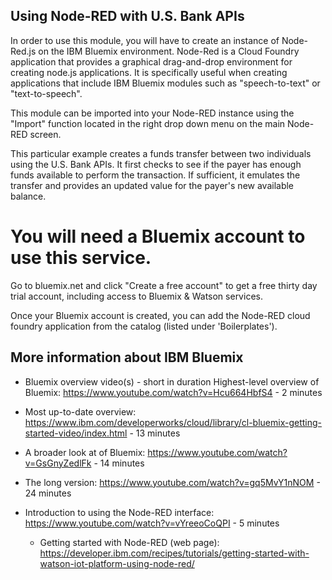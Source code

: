 ## Using Node-RED with U.S. Bank APIs

In order to use this module, you will have to create an instance of Node-Red.js on the IBM Bluemix environment. Node-Red is a Cloud Foundry application that provides a graphical drag-and-drop environment for creating node.js applications. It is specifically useful when creating applications that include IBM Bluemix modules such as "speech-to-text" or "text-to-speech".

This module can be imported into your Node-RED instance using the "Import" function located in the right drop down menu on the main Node-RED screen.

This particular example creates a funds transfer between two individuals using the U.S. Bank APIs. It first checks to see if the payer has enough funds available to perform the transaction. If sufficient, it emulates the transfer and provides an updated value for the payer's new available balance.

# You will need a Bluemix account to use this service.
Go to bluemix.net and click "Create a free account" to get a free thirty day trial account, including access to Bluemix & Watson services.

Once your Bluemix account is created, you can add the Node-RED cloud foundry application from the catalog (listed under 'Boilerplates').

## More information about IBM Bluemix
- Bluemix overview video(s) - short in duration
Highest-level overview of Bluemix: 
 https://www.youtube.com/watch?v=Hcu664HbfS4 - 2 minutes

- Most up-to-date overview: 
 https://www.ibm.com/developerworks/cloud/library/cl-bluemix-getting-started-video/index.html - 13 minutes

- A broader look at of Bluemix: 
 https://www.youtube.com/watch?v=GsGnyZedlFk - 14 minutes
- The long version: 
 https://www.youtube.com/watch?v=gq5MvY1nNOM - 24 minutes

- Introduction to using the Node-RED interface:
  https://www.youtube.com/watch?v=vYreeoCoQPI - 5 minutes

  - Getting started with Node-RED (web page):
  https://developer.ibm.com/recipes/tutorials/getting-started-with-watson-iot-platform-using-node-red/

